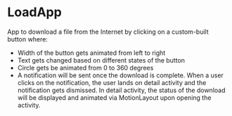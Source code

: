 # LoadApp

App to download a file from the Internet by clicking on a custom-built button where:

- Width of the button gets animated from left to right
- Text gets changed based on different states of the button
- Circle gets be animated from 0 to 360 degrees
- A notification will be sent once the download is complete. When a user clicks on the notification, the user lands on detail activity and the notification gets dismissed. In detail activity, the status of the download will be displayed and animated via MotionLayout upon opening the activity.
